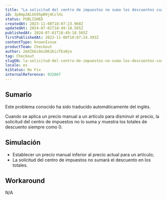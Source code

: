 ```yaml
---
title: "La solicitud del centro de impuestos no suma los descuentos cuando se aplica el precio manual"
id: 3p8mpZALGS95pB9j4CclHi
status: PUBLISHED
createdAt: 2023-11-08T18:07:23.968Z
updatedAt: 2024-07-01T18:49:18.565Z
publishedAt: 2024-07-01T18:49:18.565Z
firstPublishedAt: 2023-11-08T18:07:24.393Z
contentType: knownIssue
productTeam: Checkout
author: 2mXZkbi0oi061KicTExNjo
tag: Checkout
slugEN: la-solicitud-del-centro-de-impuestos-no-suma-los-descuentos-cuando-se-aplica-el-precio-manual
locale: es
kiStatus: No Fix
internalReference: 932667
---
```


## Sumario

<div class="alert alert-info">
  <p>Este problema conocido ha sido traducido automáticamente del inglés.</p>
</div>


Cuando se aplica un precio manual a un artículo para disminuir el precio, la solicitud del centro de impuestos no lo suma y muestra los totales de descuento siempre como 0.


##

## Simulación



- Establecer un precio manual inferior al precio actual para un artículo;
- La solicitud del centro de impuestos no sumará el descuento en los totales.



## Workaround


N/A




